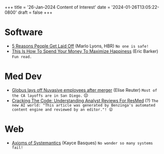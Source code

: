 +++
title = '26-Jan-2024 Content of Interest'
date = '2024-01-26T13:05:22-0800'
draft = false
+++


# Software

-   [5 Reasons People Get Laid Off](https://hbr.org/2024/01/5-reasons-people-get-laid-off) (Marlo Lyons, HBR) `No one is safe!`
-   [This Is How To Spend Your Money To Maximize Happiness](https://bakadesuyo.com/2024/01/maximize-happiness/) (Eric Barker) `Fun read.`


# Med Dev

-   [Globus lays off Nuvasive employees after merger](https://www.medtechdive.com/news/layoffs-nuvasive-globus-merger-spine/705748/) (Elise Reuter)
    `Most of the CA layoffs are in San Diego.`  ☹️
-   [Cracking The Code: Understanding Analyst Reviews For ResMed](https://markets.businessinsider.com/news/stocks/cracking-the-code-understanding-analyst-reviews-for-resmed-1032998149) (?)  `The new AI world: "This article was generated by Benzinga's automated content engine and reviewed by an editor."! 😲`


# Web

-   [Axioms of Systemantics](https://www.biodigitaljazz.net/blog/systemantics.html)
    (Kayce Basques)  `No wonder so many systems fail!`

